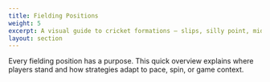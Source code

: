```yaml
---
title: Fielding Positions
weight: 5
excerpt: A visual guide to cricket formations — slips, silly point, mid-wicket and more.
layout: section
---
```


Every fielding position has a purpose. This quick overview explains where players stand and how strategies adapt to pace, spin, or game context.
